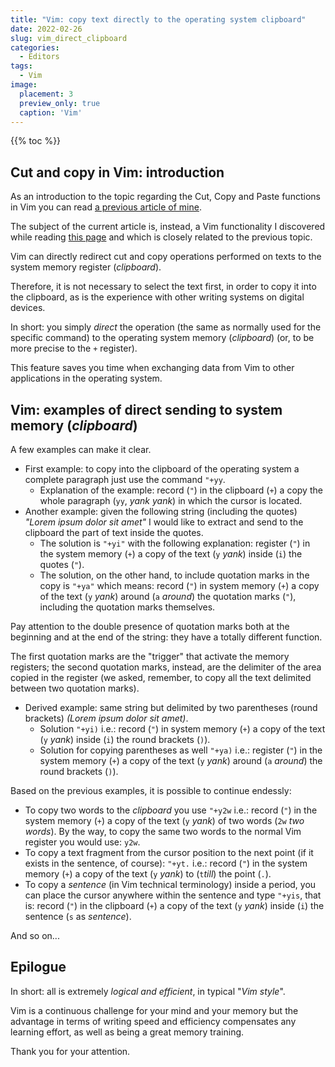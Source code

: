 ```yaml
---
title: "Vim: copy text directly to the operating system clipboard"
date: 2022-02-26
slug: vim_direct_clipboard
categories:
  - Editors
tags:
  - Vim
image:
  placement: 3
  preview_only: true
  caption: 'Vim'
---
```


{{% toc %}}

## Cut and copy in Vim: introduction

As an introduction to the topic regarding the Cut, Copy and Paste functions in Vim you can read [a previous article of mine](https://francopasut.netlify.app/post/vim_cut_copy_paste_clipboard/).

The subject of the current article is, instead, a Vim functionality I discovered while reading [this page](https://stackoverflow.com/questions/11489428/how-to-make-vim-paste-from-and-copy-to-systems-clipboard#11489440) and which is closely related to the previous topic.

Vim can directly redirect cut and copy operations performed on texts to the system memory register (*clipboard*).

Therefore, it is not necessary to select the text first,  in order to copy it into the clipboard, as is the experience with other writing systems on digital devices.

In short: you simply *direct* the operation (the same as normally used for the specific command) to the operating system memory (*clipboard*) (or, to be more precise to the `+` register).

This feature saves you time when exchanging data from Vim to other applications in the operating system.

## Vim: examples of direct sending to system memory (*clipboard*) 

A few examples can make it clear.

- First example: to copy into the clipboard of the operating system a complete paragraph just use the command `"+yy`. 
	- Explanation of the example: record (`"`) in the clipboard (`+`) a copy the whole paragraph (`yy`, *yank yank*) in which the cursor is located.
- Another example: given the following string (including the quotes) *"Lorem ipsum dolor sit amet"* I would like to extract and send to the clipboard the part of text inside the quotes.
	- The solution is `"+yi"` with the following explanation: register (`"`) in the system memory (`+`) a copy of the text (`y` *yank*) inside (`i`) the quotes (`"`).
	- The solution, on the other hand, to include quotation marks in the copy is `"+ya"` which means:  record (`"`) in system memory (`+`) a copy of the text (`y` *yank*) around (`a` *around*) the quotation marks (`"`),  including the quotation marks themselves.

Pay attention to the double presence of quotation marks both at the beginning and at the end of the string: they have a totally different function.

The first quotation marks are the "trigger" that activate the memory registers; the second quotation marks, instead, are the delimiter of the area copied in the register (we asked, remember, to copy all the text delimited between two quotation marks).

- Derived example: same string but delimited by two parentheses (round brackets) *(Lorem ipsum dolor sit amet)*.
	- Solution `"+yi)` i.e.: record (`"`) in system memory (`+`) a copy of the text (`y` *yank*) inside (`i`) the round brackets (`)`).
	- Solution for copying parentheses as well `"+ya)` i.e.: register (`"`) in the system memory (`+`) a copy of the text (`y` *yank*) around (`a` *around*) the round brackets (`)`).

Based on the previous examples, it is possible to continue endessly:

- To copy two words to the *clipboard* you use `"+y2w` i.e.:  record (`"`) in the system memory (`+`) a copy of the text (`y` *yank*) of two words (`2w` *two words*). By the way, to copy the same two words to the normal Vim register you would use: `y2w`.
- To copy a text fragment from the cursor position to the next point (if it exists in the sentence, of course): `"+yt.` i.e.: record (`"`) in the system memory (`+`) a copy of the text (`y` *yank*) to (`t`*till*) the point (`.`).
- To copy a *sentence* (in Vim technical terminology) inside a period, you can place the cursor anywhere within the sentence and type `"+yis`, that is: record (`"`) in the clipboard  (`+`) a copy of the text (`y` *yank*) inside (`i`) the sentence (`s` as *sentence*).

And so on...

## Epilogue

In short: all is extremely *logical and efficient*,  in typical "*Vim style*". 

Vim is a continuous challenge for your mind and your memory but the advantage in terms of writing speed and efficiency compensates any learning effort, as well as being a great memory training.

Thank you for your attention.

